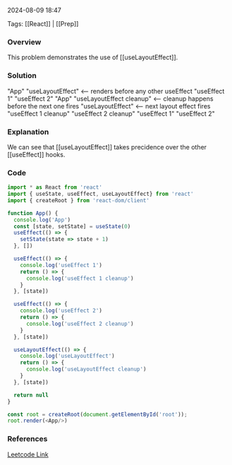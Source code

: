 
2024-08-09 18:47

Tags: [[React]] | [[Prep]]

### Overview
This problem demonstrates the use of [[useLayoutEffect]]. 

### Solution
"App"
"useLayoutEffect"   <-- renders before any other useEffect
"useEffect 1"
"useEffect 2"
"App"
"useLayoutEffect cleanup"   <-- cleanup happens before the next one fires
"useLayoutEffect"           <-- next layout effect fires
"useEffect 1 cleanup"
"useEffect 2 cleanup"
"useEffect 1"
"useEffect 2"

### Explanation
We can see that [[useLayoutEffect]] takes precidence over the other [[useEffect]] hooks.

### Code
```javascript
import * as React from 'react'
import { useState, useEffect, useLayoutEffect} from 'react'
import { createRoot } from 'react-dom/client'

function App() {
  console.log('App')
  const [state, setState] = useState(0)
  useEffect(() => {
    setState(state => state + 1)
  }, [])

  useEffect(() => {
    console.log('useEffect 1')
    return () => {
      console.log('useEffect 1 cleanup')
    }
  }, [state])

  useEffect(() => {
    console.log('useEffect 2')
    return () => {
      console.log('useEffect 2 cleanup')
    }
  }, [state])

  useLayoutEffect(() => {
    console.log('useLayoutEffect')
    return () => {
      console.log('useLayoutEffect cleanup')
    }
  }, [state])

  return null
}

const root = createRoot(document.getElementById('root'));
root.render(<App/>)
```

### References
[Leetcode Link](https://bigfrontend.dev/react-quiz/useLayoutEffect)

